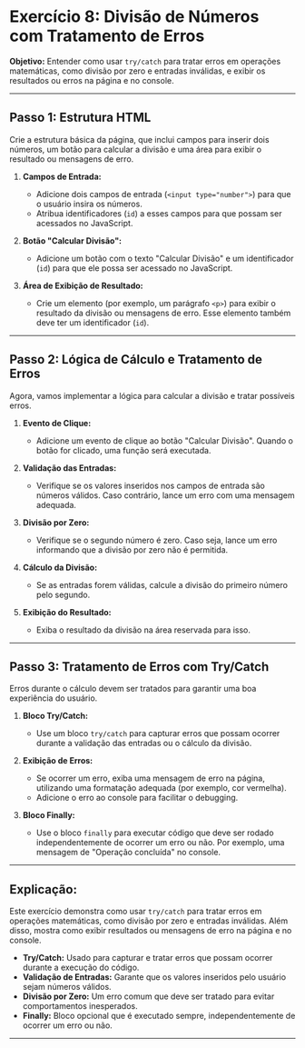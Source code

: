 # Exercício 8: Divisão de Números com Tratamento de Erros

**Objetivo:** Entender como usar `try/catch` para tratar erros em operações matemáticas, como divisão por zero e entradas inválidas, e exibir os resultados ou erros na página e no console.

---

## Passo 1: Estrutura HTML

Crie a estrutura básica da página, que inclui campos para inserir dois números, um botão para calcular a divisão e uma área para exibir o resultado ou mensagens de erro.

1. **Campos de Entrada:**
   - Adicione dois campos de entrada (`<input type="number">`) para que o usuário insira os números.
   - Atribua identificadores (`id`) a esses campos para que possam ser acessados no JavaScript.

2. **Botão "Calcular Divisão":**
   - Adicione um botão com o texto "Calcular Divisão" e um identificador (`id`) para que ele possa ser acessado no JavaScript.

3. **Área de Exibição de Resultado:**
   - Crie um elemento (por exemplo, um parágrafo `<p>`) para exibir o resultado da divisão ou mensagens de erro. Esse elemento também deve ter um identificador (`id`).

---

## Passo 2: Lógica de Cálculo e Tratamento de Erros

Agora, vamos implementar a lógica para calcular a divisão e tratar possíveis erros.

1. **Evento de Clique:**
   - Adicione um evento de clique ao botão "Calcular Divisão". Quando o botão for clicado, uma função será executada.

2. **Validação das Entradas:**
   - Verifique se os valores inseridos nos campos de entrada são números válidos. Caso contrário, lance um erro com uma mensagem adequada.

3. **Divisão por Zero:**
   - Verifique se o segundo número é zero. Caso seja, lance um erro informando que a divisão por zero não é permitida.

4. **Cálculo da Divisão:**
   - Se as entradas forem válidas, calcule a divisão do primeiro número pelo segundo.

5. **Exibição do Resultado:**
   - Exiba o resultado da divisão na área reservada para isso.

---

## Passo 3: Tratamento de Erros com Try/Catch

Erros durante o cálculo devem ser tratados para garantir uma boa experiência do usuário.

1. **Bloco Try/Catch:**
   - Use um bloco `try/catch` para capturar erros que possam ocorrer durante a validação das entradas ou o cálculo da divisão.

2. **Exibição de Erros:**
   - Se ocorrer um erro, exiba uma mensagem de erro na página, utilizando uma formatação adequada (por exemplo, cor vermelha).
   - Adicione o erro ao console para facilitar o debugging.

3. **Bloco Finally:**
   - Use o bloco `finally` para executar código que deve ser rodado independentemente de ocorrer um erro ou não. Por exemplo, uma mensagem de "Operação concluída" no console.

---

## Explicação:

Este exercício demonstra como usar `try/catch` para tratar erros em operações matemáticas, como divisão por zero e entradas inválidas. Além disso, mostra como exibir resultados ou mensagens de erro na página e no console.

- **Try/Catch:** Usado para capturar e tratar erros que possam ocorrer durante a execução do código.
- **Validação de Entradas:** Garante que os valores inseridos pelo usuário sejam números válidos.
- **Divisão por Zero:** Um erro comum que deve ser tratado para evitar comportamentos inesperados.
- **Finally:** Bloco opcional que é executado sempre, independentemente de ocorrer um erro ou não.

---

